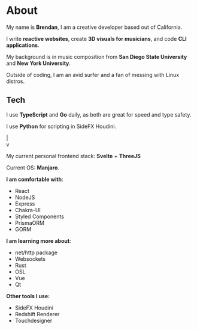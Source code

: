 # About 

My name is **Brendan**, I am a creative developer based out of California. 

I write **reactive websites**, create **3D visuals for musicians**, and code **CLI applications**.

My background is in music composition from **San Diego State University** and **New York University**.

Outside of coding, I am an avid surfer and a fan of messing with Linux distros.

## Tech
I use **TypeScript** and **Go** daily, as both are great for speed and type safety.

I use **Python** for scripting in SideFX Houdini.

|\
v

My current personal frontend stack: **Svelte** + **ThreeJS** 

Current OS: **Manjaro**.

**I am comfortable with**: 
- React 
- NodeJS 
- Express
- Chakra-UI
- Styled Components
- PrismaORM
- GORM

**I am learning more about**: 
- net/http package 
- Websockets
- Rust 
- OSL 
- Vue
- Qt

**Other tools I use:**
- SideFX Houdini
- Redshift Renderer
- Touchdesigner



